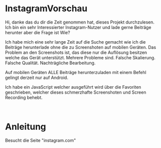 # InstagramVorschau

Hi, danke das du dir die Zeit genommen hat, dieses Projekt durchzulesen.
Ich bin ein sehr Interessierter Instagram-Nutzer und lade gerne Beiträge herunter aber die Frage ist
Wie?

Ich habe mich eine sehr lange Zeit auf die Suche gemacht wie ich die Beiträge herunterlade ohne die zu Screenshoten auf mobilen Geräten.
Das Problem an den Screenshots ist, das diese nur die Auflösung besitzen welche das Gerät unterstützt. Mehrere Probleme sind. Falsche Skalierung. Falsche Qualität. Nachträgliche Bearbeitung.

Auf mobilen Geräten ALLE Beiträge herunterzuladen mit einem Befehl gelingt derzeit nur auf Android.


Ich habe ein JavaScript welcher ausgeführt wird über die Favoriten geschrieben, welcher dieses schmerzhafte Screenshoten und Screen Recording behebt.

<br>

# Anleitung

Besucht die Seite "instagram.com" 
